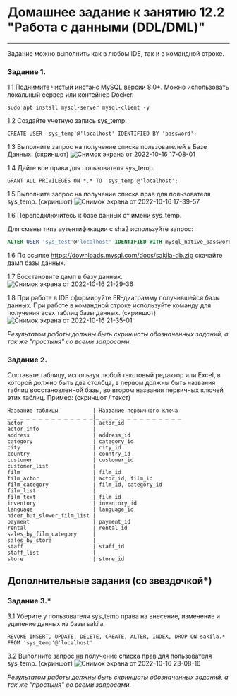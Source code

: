 # Домашнее задание к занятию 12.2 "Работа с данными (DDL/DML)"

---

Задание можно выполнить как в любом IDE, так и в командной строке.

### Задание 1.
1.1 Поднимите чистый инстанс MySQL версии 8.0+. Можно использовать локальный сервер или контейнер Docker.
```
sudo apt install mysql-server mysql-client -y
```

1.2 Создайте учетную запись sys_temp.
```
CREATE USER 'sys_temp'@'localhost' IDENTIFIED BY 'password';
```

1.3 Выполните запрос на получение списка пользователей в Базе Данных. (скриншот)
![Снимок экрана от 2022-10-16 17-08-01](https://user-images.githubusercontent.com/108893621/196039994-2135f297-16ca-465c-b419-1c8c263ab425.png)

1.4 Дайте все права для пользователя sys_temp. 
```
GRANT ALL PRIVILEGES ON *.* TO 'sys_temp'@'localhost';
```

1.5 Выполните запрос на получение списка прав для пользователя sys_temp. (скриншот)
![Снимок экрана от 2022-10-16 17-39-57](https://user-images.githubusercontent.com/108893621/196041864-2e3cd1a9-a660-433f-bf57-d290fc815aa6.png)


1.6 Переподключитесь к базе данных от имени sys_temp.

Для смены типа аутентификации с sha2 используйте запрос: 
```sql
ALTER USER 'sys_test'@'localhost' IDENTIFIED WITH mysql_native_password BY 'password';
```
1.6 По ссылке https://downloads.mysql.com/docs/sakila-db.zip скачайте дамп базы данных.

1.7 Восстановите дамп в базу данных.
![Снимок экрана от 2022-10-16 21-29-36](https://user-images.githubusercontent.com/108893621/196052115-5da4ae1c-51e1-4cf9-a5b6-31cefb9a1362.png)

1.8 При работе в IDE сформируйте ER-диаграмму получившейся базы данных. При работе в командной строке используйте команду для получения всех таблиц базы данных. (скриншот)
![Снимок экрана от 2022-10-16 21-35-01](https://user-images.githubusercontent.com/108893621/196052131-d0bef999-c5ea-4187-b3e0-916e364ea63f.png)

*Результатом работы должны быть скриншоты обозначенных заданий, а так же "простыня" со всеми запросами.*


### Задание 2.
Составьте таблицу, используя любой текстовый редактор или Excel, в которой должно быть два столбца, в первом должны быть названия таблиц восстановленной базы, во втором названия первичных ключей этих таблиц. Пример: (скриншот / текст)
```
Название таблицы           | Название первичного ключа
_ _ _ _ _ _ _ _ _ _ _ _ _ _|_ _ _ _ _ _ _ _ _ _ _ _ _ _
actor                      | actor_id 
actor_info                 |
address                    | address_id 
category                   | category_id
city                       | city_id 
country                    | country_id 
customer                   | customer_id
customer_list              | 
film                       | film_id 
film_actor                 | actor_id, film_id  
film_category              | film_id, category_id
film_list                  | 
film_text                  | film_id 
inventory                  | inventory_id
language                   | language_id
nicer_but_slower_film_list |
payment                    | payment_id
rental                     | rental_id 
sales_by_film_category     |
sales_by_store             |
staff                      | staff_id
staff_list                 |
store                      | store_id
```


## Дополнительные задания (со звездочкой*)

### Задание 3.*
3.1 Уберите у пользователя sys_temp права на внесение, изменение и удаление данных из базы sakila.
```
REVOKE INSERT, UPDATE, DELETE, CREATE, ALTER, INDEX, DROP ON sakila.* FROM 'sys_temp'@'localhost'
```

3.2 Выполните запрос на получение списка прав для пользователя sys_temp. (скриншот)
![Снимок экрана от 2022-10-16 23-08-16](https://user-images.githubusercontent.com/108893621/196055849-1e0248a5-458e-4cb3-beb2-b74410996c86.png)

*Результатом работы должны быть скриншоты обозначенных заданий, а так же "простыня" со всеми запросами.*


